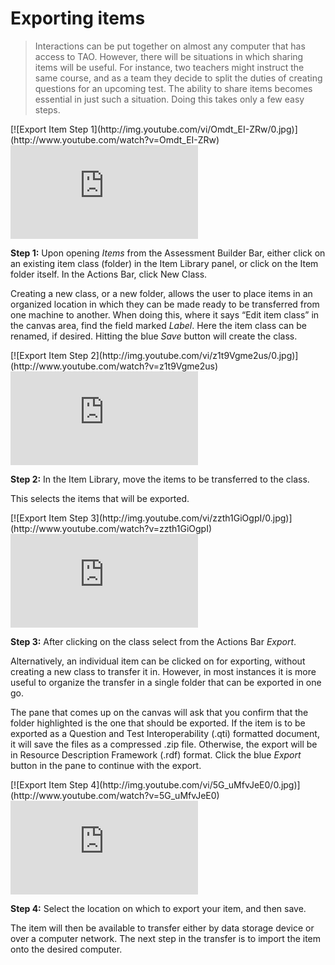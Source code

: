 # Exporting items

>Interactions can be put together on almost any computer that has access to TAO. However, there will be situations in which sharing items will be useful. For instance, two teachers might instruct the same course, and as a team they decide to split the duties of creating questions for an upcoming test. The ability to share items becomes essential in just such a situation. Doing this takes only a few easy steps.

<div class="hidden-video">
[![Export Item Step 1](http://img.youtube.com/vi/Omdt_EI-ZRw/0.jpg)](http://www.youtube.com/watch?v=Omdt_EI-ZRw)
</div>

<div class='embed-container'><iframe src="https://www.youtube.com/embed/Omdt_EI-ZRw?rel=0" frameborder="0" allowfullscreen></iframe></div>

**Step 1:** Upon opening *Items* from the Assessment Builder Bar, either click on an existing item class (folder) in the Item Library panel, or click on the Item folder itself. In the Actions Bar, click New Class. 

Creating a new class, or a new folder, allows the user to place items in an organized location in which they can be made ready to be transferred from one machine to another. When doing this, where it says “Edit item class” in the canvas area, find the field marked *Label*. Here the item class can be renamed, if desired.  Hitting the blue *Save* button will create the class.

<div class="hidden-video">
[![Export Item Step 2](http://img.youtube.com/vi/z1t9Vgme2us/0.jpg)](http://www.youtube.com/watch?v=z1t9Vgme2us)
</div>

<div class='embed-container'><iframe src="https://www.youtube.com/embed/z1t9Vgme2us?rel=0" frameborder="0" allowfullscreen></iframe></div>

**Step 2:** In the Item Library, move the items to be transferred to the class.

This selects the items that will be exported.

<div class="hidden-video">
[![Export Item Step 3](http://img.youtube.com/vi/zzth1GiOgpI/0.jpg)](http://www.youtube.com/watch?v=zzth1GiOgpI)
</div>

<div class='embed-container'><iframe src="https://www.youtube.com/embed/zzth1GiOgpI?rel=0" frameborder="0" allowfullscreen></iframe></div>

**Step 3:** After clicking on the class select from the Actions Bar *Export*.

Alternatively, an individual item can be clicked on for exporting, without creating a new class to transfer it in. However, in most instances it is more useful to organize the transfer in a single folder that can be exported in one go.

The pane that comes up on the canvas will ask that you confirm that the folder highlighted is the one that should be exported. If the item is to be exported as a Question and Test Interoperability (.qti) formatted document, it will save the files as a compressed .zip file. Otherwise, the export will be in Resource Description Framework (.rdf) format. Click the blue *Export* button in the pane to continue with the export.

<div class="hidden-video">
[![Export Item Step 4](http://img.youtube.com/vi/5G_uMfvJeE0/0.jpg)](http://www.youtube.com/watch?v=5G_uMfvJeE0)
</div>

<div class='embed-container'><iframe src="https://www.youtube.com/embed/5G_uMfvJeE0?rel=0" frameborder="0" allowfullscreen></iframe></div>

**Step 4:** Select the location on which to export your item, and then save.

The item will then be available to transfer either by data storage device or over a computer network. The next step in the transfer is to import the item onto the desired computer.
